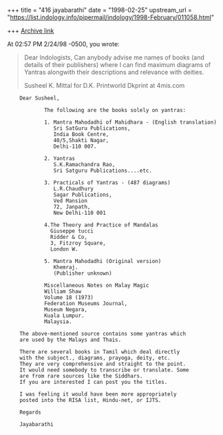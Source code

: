 +++
title = "416 jayabarathi"
date = "1998-02-25"
upstream_url = "https://list.indology.info/pipermail/indology/1998-February/011058.html"

+++
[Archive link](https://list.indology.info/pipermail/indology/1998-February/011058.html)

At 02:57 PM 2/24/98 -0500, you wrote:
>Dear Indologists,
>Can anybody advise me names of books (and details of their publishers)
>where I can find maximum diagrams of  Yantras  alongwith their
>descriptions and relevance with deities.
>
>Susheel K. Mittal
>for D.K. Printworld
>Dkprint at 4mis.com

        Dear Susheel,

                The following are the books solely on yantras:

                1. Mantra Mahodadhi of Mahidhara - (English translation)
                   Sri SatGuru Publications,
                   India Book Centre,
                   40/5,Shakti Nagar,
                   Delhi-110 007.

                2. Yantras
                   S.K.Ramachandra Rao,
                   Sri Satguru Publications....etc.

                3. Practicals of Yantras - (487 diagrams)
                   L.R.Chaudhury
                   Sagar Publications,
                   Ved Mansion
                   72, Janpath,
                   New Delhi-110 001

                4.The Theory and Practice of Mandalas
                  Giuseppe tucci
                  Ridder & Co,
                  3, Fitzroy Square,
                  London W.

                5. Mantra Mahodadhi (Original version)
                   Khemraj.
                   (Publisher unknown)

                Miscellaneous Notes on Malay Magic
                William Shaw
                Volume 18 (1973)
                Federation Museums Journal,
                Museum Negara,
                Kuala Lumpur.
                Malaysia.

        The above-mentioned source contains some yantras which
        are used by the Malays and Thais.

        There are several books in Tamil which deal directly
        with the subject., diagrams, prayoga, deity, etc.
        They are very comprehensive and straight to the point.
        It would need somebody to transcribe or translate. Some
        are from rare sources like the Siddhars.
        If you are interested I can post you the titles.

        I was feeling it would have been more appropriately
        posted into the RISA list, Hindu-net, or IJTS.

        Regards

        Jayabarathi








>
>



